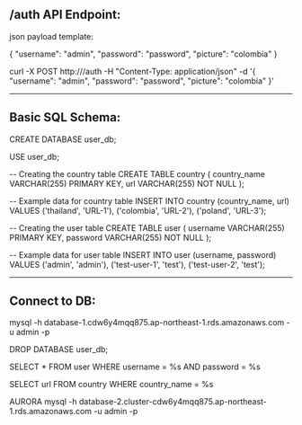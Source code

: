 ## /auth API Endpoint:

json payload template:

{
    "username": "admin",
    "password": "password",
    "picture": "colombia"
}

curl -X POST http://<your-ec2-public-ip>/auth -H "Content-Type: application/json" -d '{
    "username": "admin",
    "password": "password",
    "picture": "colombia"
}'

-------------

## Basic SQL Schema:

CREATE DATABASE user_db;

USE user_db;

-- Creating the country table
CREATE TABLE country (
    country_name VARCHAR(255) PRIMARY KEY,
    url VARCHAR(255) NOT NULL
);

-- Example data for country table
INSERT INTO country (country_name, url) VALUES
('thailand', 'URL-1'),
('colombia', 'URL-2'),
('poland', 'URL-3');

-- Creating the user table
CREATE TABLE user (
    username VARCHAR(255) PRIMARY KEY,
    password VARCHAR(255) NOT NULL
);

-- Example data for user table
INSERT INTO user (username, password) VALUES
('admin', 'admin'),
('test-user-1', 'test'),
('test-user-2', 'test');


-----------

## Connect to DB:

mysql -h database-1.cdw6y4mqq875.ap-northeast-1.rds.amazonaws.com -u admin -p

DROP DATABASE user_db;


SELECT * FROM user WHERE username = %s AND password = %s

SELECT url FROM country WHERE country_name = %s


AURORA
mysql -h database-2.cluster-cdw6y4mqq875.ap-northeast-1.rds.amazonaws.com -u admin -p